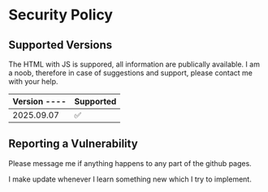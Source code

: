 # Security Policy

## Supported Versions

The HTML with JS is suppored, all information are publically available. I am a noob,
therefore in case of suggestions and support, please contact me with your help.

| Version ---- | Supported          |
| ------------ | ------------------ |
| 2025.09.07   | :white_check_mark: |

## Reporting a Vulnerability

Please message me if anything happens to any part of the github pages.

I make update whenever I learn something new which I try to implement.
